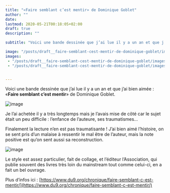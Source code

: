 ```yaml
---
title: "«Faire semblant c’est mentir» de Dominique Goblet"
author: ""
date: 
lastmod: 2020-05-21T00:18:05+02:00
draft: true
description: ""

subtitle: "Voici une bande dessinée que j’ai lue il y a un an et que j’ai bien aimée : «Faire semblant c’est mentir» de Dominique Goblet."

image: "/posts/draft__faire-semblant-cest-mentir-de-dominique-goblet/images/1.jpeg" 
images:
 - "/posts/draft__faire-semblant-cest-mentir-de-dominique-goblet/images/1.jpeg"
 - "/posts/draft__faire-semblant-cest-mentir-de-dominique-goblet/images/2.jpeg"


---
```


Voici une bande dessinée que j’ai lue il y a un an et que j’ai bien aimée : «**Faire semblant c’est mentir**» de Dominique Goblet. 




![image](/posts/draft__faire-semblant-cest-mentir-de-dominique-goblet/images/1.jpeg#layoutTextWidth)



Je l’ai achetée il y a très longtemps mais je l’avais mise de côté car le sujet était un peu difficile : l’enfance de l’auteure, ses traumatismes…

Finalement la lecture n’en est pas traumatisante ! J’ai bien aimé l’histoire, on se sent pris d’un malaise à ressentir le mal être de l’auteur, mais la note positive est qu’on sent aussi sa reconstruction.




![image](/posts/draft__faire-semblant-cest-mentir-de-dominique-goblet/images/2.jpeg#layoutTextWidth)



Le style est assez particulier, fait de collage, et l’éditeur l’Association, qui publie souvent des livres très loin du mainstream tout comme celui-ci, en a fait un bel ouvrage.

Plus d’infos ici : [https://www.du9.org/chronique/faire-semblant-c-est-mentir/](https://www.du9.org/chronique/faire-semblant-c-est-mentir/)
